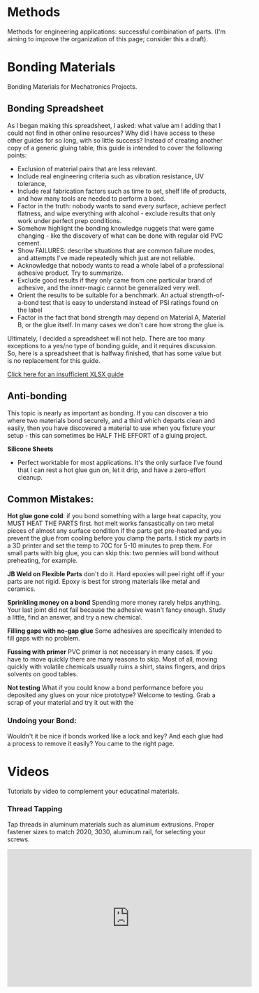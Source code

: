 # Methods

Methods for engineering applications: successful combination of parts.  (I'm aiming to improve the organization of this page; consider this a draft).

# Bonding Materials
Bonding Materials for Mechatronics Projects.


## Bonding Spreadsheet
As I began making this spreadsheet, I asked: what value am I adding that I could not find in other online resources?  Why did I have access to these other guides for so long, with so little success? Instead of creating another copy of a generic gluing table, this guide is intended to cover the following points:

* Exclusion of material pairs that are less relevant.
* Include real engineering criteria such as vibration resistance, UV tolerance,
* Include real fabrication factors such as time to set, shelf life of products, and how many tools are needed to perform a bond.
* Factor in the truth: nobody wants to sand every surface, achieve perfect flatness, and wipe everything with alcohol - exclude results that only work under perfect prep conditions.
* Somehow highlight the bonding knowledge nuggets that were game changing - like the discovery of what can be done with regular old PVC cement.
* Show FAILURES: describe situations that are common failure modes, and attempts I've made repeatedly which just are not reliable.
* Acknowledge that nobody wants to read a whole label of a professional adhesive product.  Try to summarize.
* Exclude good results if they only came from one particular brand of adhesive, and the inner-magic cannot be generalized very well.
* Orient the results to be suitable for a benchmark.  An actual strength-of-a-bond test that is easy to understand instead of PSI ratings found on the label
* Factor in the fact that bond strength may depend on Material A, Material B, or the glue itself.  In many cases we don't care how strong the glue is.

Ultimately, I decided a spreadsheet will not help.  There are too many exceptions to a yes/no type of bonding guide, and it requires discussion.  So, here is a spreadsheet that is halfway finished, that has some value but is no replacement for this guide.

[Click here for an insufficient XLSX guide](https://lobfile.com/file/RgvF.xlsx)


## Anti-bonding
This topic is nearly as important as bonding.  If you can discover a trio where two materials bond securely, and a third which departs clean and easily, then you have discovered a material to use when you fixture your setup - this can sometimes be HALF THE EFFORT of a gluing project. 

**Silicone Sheets** 
* Perfect worktable for most applications.  It's the only surface I've found that I can rest a hot glue gun on, let it drip, and have a zero-effort cleanup.

## Common Mistakes:
**Hot glue gone cold**: if you bond something with a large heat capacity, you MUST HEAT THE PARTS first.  hot melt works fansastically on two metal pieces of almost any surface condition if the parts get pre-heated and you prevent the glue from cooling before you clamp the parts.  I stick my parts in a 3D printer and set the temp to 70C for 5-10 minutes to prep them.  For small parts with big glue, you can skip this:  two pennies will bond without preheating, for example.

**JB Weld on Flexible Parts** don't do it.  Hard epoxies will peel right off if your parts are not rigid.  Epoxy is best for strong materials like metal and ceramics.

**Sprinkling money on a bond** Spending more money rarely helps anything.  Your last joint did not fail because the adhesive wasn't fancy enough.  Study a little, find an answer, and try a new chemical.

**Filling gaps with no-gap glue** Some adhesives are specifically intended to fill gaps with no problem. 

**Fussing with primer** PVC primer is not necessary in many cases.  If you have to move quickly there are many reasons to skip.  Most of all, moving quickly with volatile chemicals usually ruins a shirt, stains fingers, and drips solvents on good tables.

**Not testing** What if you could know a bond performance before you deposited any glues on your nice prototype?  Welcome to testing.  Grab a scrap of your material and try it out with the 

### Undoing your Bond:
Wouldn't it be nice if bonds worked like a lock and key?  And each glue had a process to remove it easily?  You came to the right page.

# Videos
Tutorials by video to complement your educatinal materials.

### Thread Tapping
Tap threads in aluminum materials such as aluminum extrusions.  Proper fastener sizes to match 2020, 3030, aluminum rail, for selecting your screws.
<iframe width="560" height="315" src="https://www.youtube.com/embed/wyiSZ53XoCU?si=PQr8zx2o3mjStuCP" title="YouTube video player" frameborder="0" allow="accelerometer; autoplay; clipboard-write; encrypted-media; gyroscope; picture-in-picture; web-share" referrerpolicy="strict-origin-when-cross-origin" allowfullscreen></iframe>
